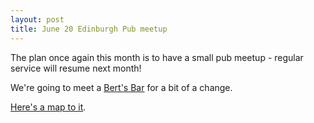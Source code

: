 ```yaml
---
layout: post
title: June 20 Edinburgh Pub meetup
---
```


The plan once again this month is to have a small pub meetup - regular service will resume next month!

We're going to meet a [Bert's Bar][1] for a bit of a change.

[Here's a map to it][2].

[1]: http://www.bertsbar.co.uk/berts-bar/home/berts-bar-edinburgh.html
[2]: http://goo.gl/maps/7mWwY

